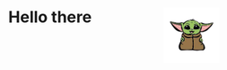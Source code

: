<h1 align="center">
    Hello there
    <img src="imagens/yoda.png" position="relative" width="100px" align="right" />
</h1>